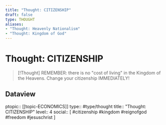 ```yaml
---
title: "Thought: CITIZENSHIP"
draft: false
type: THOUGHT
aliases:
- "Thought: Heavenly Nationalism"
- "Thought: Kingdom of God"
---
```

# Thought: CITIZENSHIP
> [!Thought]
> REMEMBER: there is no "cost of living" in the Kingdom of the Heavens.
> Change your citizenship IMMEDIATELY!

## Dataview
ptopic:: [[topic-ECONOMICS]]
type:: #type/thought
title:: "Thought: CITIZENSHIP"
level:: 4
social:: [ #citizenship #kingdom #reignofgod #freedom #jesuschrist ]